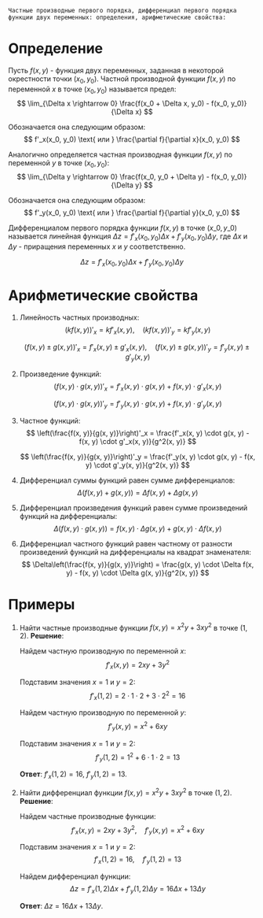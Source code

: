 	Частные производные первого порядка, дифференциал первого порядка функции двух переменных: определения, арифметические свойства:

# Определение
Пусть $f(x, y)$ - функция двух переменных, заданная в некоторой окрестности точки $(x_0, y_0)$. Частной производной функции $f(x, y)$ по переменной $x$ в точке $(x_0, y_0)$ называется предел:
$$
\lim_{\Delta x \rightarrow 0} \frac{f(x_0 + \Delta x, y_0) - f(x_0, y_0)}{\Delta x}
$$

Обозначается она следующим образом:
$$
f'_x(x_0, y_0) \text{ или } \frac{\partial f}{\partial x}(x_0, y_0)
$$

Аналогично определяется частная производная функции $f(x, y)$ по переменной $y$ в точке $(x_0, y_0)$:
$$
\lim_{\Delta y \rightarrow 0} \frac{f(x_0, y_0 + \Delta y) - f(x_0, y_0)}{\Delta y}
$$

Обозначается она следующим образом:
$$
f'_y(x_0, y_0) \text{ или } \frac{\partial f}{\partial y}(x_0, y_0)
$$

Дифференциалом первого порядка функции $f(x, y)$ в точке $(x\_0, y\_0)$ называется линейная функция $\Delta z = f'_x(x_0, y_0) \Delta x + f'_y(x_0, y_0) \Delta y$, где $\Delta x$ и $\Delta y$ - приращения переменных $x$ и $y$ соответственно.

$$
\Delta z = f'_x(x_0, y_0) \Delta x + f'_y(x_0, y_0) \Delta y
$$

# Арифметические свойства
1. Линейность частных производных:
	$$
	(kf(x, y))'_x = kf'_x(x, y), \quad (kf(x, y))'_y = kf'_y(x, y)
	$$
	
	$$
	(f(x, y) \pm g(x, y))'_x = f'_x(x, y) \pm g'_x(x, y), \quad (f(x, y) \pm g(x, y))'_y = f'_y(x, y) \pm g'_y(x, y)
	$$

2. Произведение функций:
	$$
	(f(x, y) \cdot g(x, y))'_x = f'_x(x, y) \cdot g(x, y) + f(x, y) \cdot g'_x(x, y)
	$$
	
	$$
	(f(x, y) \cdot g(x, y))'_y = f'_y(x, y) \cdot g(x, y) + f(x, y) \cdot g'_y(x, y)
	$$

3. Частное функций:
	$$
	\left(\frac{f(x, y)}{g(x, y)}\right)'_x = \frac{f'_x(x, y) \cdot g(x, y) - f(x, y) \cdot g'_x(x, y)}{g^2(x, y)}
	$$
	
	$$
	\left(\frac{f(x, y)}{g(x, y)}\right)'_y = \frac{f'_y(x, y) \cdot g(x, y) - f(x, y) \cdot g'_y(x, y)}{g^2(x, y)}
	$$

4. Дифференциал суммы функций равен сумме дифференциалов:
	$$
	\Delta(f(x, y) + g(x, y)) = \Delta f(x, y) + \Delta g(x, y)
	$$

5. Дифференциал произведения функций равен сумме произведений функций на дифференциалы:
	$$
	\Delta(f(x, y) \cdot g(x, y)) = f(x, y) \cdot \Delta g(x, y) + g(x, y) \cdot \Delta f(x, y)
	$$

6. Дифференциал частного функций равен частному от разности произведений функций на дифференциалы на квадрат знаменателя:
	$$
	\Delta\left(\frac{f(x, y)}{g(x, y)}\right) = \frac{g(x, y) \cdot \Delta f(x, y) - f(x, y) \cdot \Delta g(x, y)}{g^2(x, y)}
	$$

# Примеры
1. Найти частные производные функции $f(x, y) = x^2y + 3xy^2$ в точке $(1, 2)$.
	**Решение**:
	
	Найдем частную производную по переменной $x$:
	$$
	f'_x(x, y) = 2xy + 3y^2
	$$
	
	Подставим значения $x = 1$ и $y = 2$:
	$$
	f'_x(1, 2) = 2 \cdot 1 \cdot 2 + 3 \cdot 2^2 = 16
	$$
	
	Найдем частную производную по переменной $y$:
	$$
	f'_y(x, y) = x^2 + 6xy
	$$
	
	Подставим значения $x = 1$ и $y = 2$:
	$$
	f'_y(1, 2) = 1^2 + 6 \cdot 1 \cdot 2 = 13
	$$
	
	**Ответ**: $f'_x(1, 2) = 16$, $f'_y(1, 2) = 13$.

2. Найти дифференциал функции $f(x, y) = x^2y + 3xy^2$ в точке $(1, 2)$.
	**Решение**:
	
	Найдем частные производные функции:
	$$
	f'_x(x, y) = 2xy + 3y^2, \quad f'_y(x, y) = x^2 + 6xy
	$$
	
	Подставим значения $x = 1$ и $y = 2$:
	$$
	f'_x(1, 2) = 16, \quad f'_y(1, 2) = 13
	$$
	
	Найдем дифференциал функции:
	$$
	\Delta z = f'_x(1, 2) \Delta x + f'_y(1, 2) \Delta y = 16 \Delta x + 13 \Delta y
	$$
	
	**Ответ**: $\Delta z = 16 \Delta x + 13 \Delta y$.

